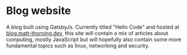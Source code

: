# Blog website

A blog built using GatsbyJs. Currently titled "Hello Code" and hosted at [blog.matt-thorning.dev](https://blog.matt-thorning.dev), this site will contain a mix of articles about computing, mostly JavaScript but will hopefully also contain some more fundamental topics such as linux, networking and security.
